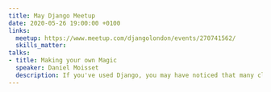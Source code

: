 ```yaml
---
title: May Django Meetup
date: 2020-05-26 19:00:00 +0100
links:
  meetup: https://www.meetup.com/djangolondon/events/270741562/
  skills_matter:
talks:
- title: Making your own Magic
  speaker: Daniel Moisset
  description: If you've used Django, you may have noticed that many classes like Form or Model do not behave in the normal way that your classes do.... They have this funky way or specifying its fields. They sometimes get attributes out of nowhere, like the reverse of a relation field. They have been keeping ordering of its fields from before ordered dictionaries was a thing in Python. You can configure them with this special "class Meta" thingies that seem to follow some unusual inheritance rules.<br>All of this uses some features of Python which are sometimes called "magic", but as in all magic there's usually a man behind a curtain doing something we can explain. In this talk I'll discuss some of the Python advanced features (including some aptly called "magic methods", metaclasses and descriptors) to give a general idea of how you can use them, with examples on how Django does.<br>This talk is not a tutorial (it would be longer if it tried to cover all these topics in depths), but you should leave out with some general knowledge of some Python features and where they can be used in case you want to explore deeper into them.
---
```

